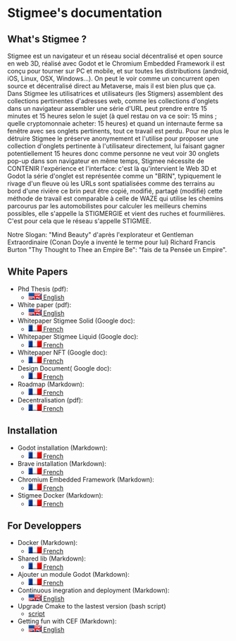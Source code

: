 # Stigmee's documentation

## What's Stigmee ?

Stigmee est un navigateur et un réseau social décentralisé et open source en web
3D, réalisé avec Godot et le Chromium Embedded Framework il est conçu pour
tourner sur PC et mobile, et sur toutes les distributions (android, iOS, Linux,
OSX, Windows...). On peut le voir comme un concurrent open source et
décentralisé direct au Metaverse, mais il est bien plus que ça. Dans Stigmee les
utilisatrices et utilisateurs (les Stigmers) assemblent des collections
pertinentes d'adresses web, comme les collections d'onglets dans un navigateur
assembler une série d'URL peut prendre entre 15 minutes et 15 heures selon le
sujet (à quel restau on va ce soir: 15 mins ; quelle cryptomonnaie acheter: 15
heures) et quand un internaute ferme sa fenêtre avec ses onglets pertinents,
tout ce travail est perdu. Pour ne plus le détruire Stigmee le préserve
anonymement et l'utilise pour proposer une collection d'onglets pertinente à
l'utilisateur directement, lui faisant gagner potentiellement 15 heures donc
comme personne ne veut voir 30 onglets pop-up dans son navigateur en même temps,
Stigmee nécessite de CONTENIR l'expérience et l'interface: c'est là
qu'intervient le Web 3D et Godot la série d'onglet est représentée comme un
"BRIN", typiquement le rivage d'un fleuve où les URLs sont spatialisées comme
des terrains au bord d'une rivière ce brin peut être copié, modifié, partagé
(modifié) cette méthode de travail est comparable à celle de WAZE qui utilise
les chemins parcourus par les automobilistes pour calculer les meilleurs chemins
possibles, elle s'appelle la STIGMERGIE et vient des ruches et fourmilières.
C'est pour cela que le réseau s'appelle STIGMEE.

Notre Slogan: "Mind Beauty" d'après l'explorateur et Gentleman Extraordinaire
(Conan Doyle a inventé le terme pour lui) Richard Francis Burton "Thy Thought to
Thee an Empire Be": "fais de ta Pensée un Empire".

## White Papers

- Phd Thesis (pdf):
  - [![en](doc/en.png) English](https://pastel.archives-ouvertes.fr/tel-03130253/document)
- White paper (pdf):
  - [![en](doc/en.png) English](doc/Stigmee_Whitepaper.pdf)
- Whitepaper Stigmee Solid (Google doc):
  - [![fr](doc/fr.png) French](https://docs.google.com/document/d/16Zkk4eoFl_DlpukDaKD_d2qWO6Evh_TZvCcxoise8t8/edit?usp=sharing)
- Whitepaper Stigmee Liquid (Google doc):
  - [![fr](doc/fr.png) French](https://docs.google.com/document/d/147sKgL1lww9dvO4GscB2m4MaMF9ldygLhSGPFhQ_VXc/edit?usp=sharing)
- Whitepaper NFT (Google doc):
  - [![fr](doc/fr.png) French](https://docs.google.com/document/d/1F-e5DK94eEPSF7X0IZ7-aEHj9zRAZOaTeOKrtDbw6WE/edit?usp=sharing)
- Design Document( Google doc):
  - [![fr](doc/fr.png) French](https://docs.google.com/document/d/1XzAblKnWayq8NJW_myVK2IoR4H7Io_25X-UVhYt_dcI/edit?usp=sharing)
- Roadmap (Markdown):
  - [![fr](doc/fr.png) French](doc/roadmap_fr.md)
- Decentralisation (pdf):
  - [![fr](doc/fr.png) French](doc/Decentralisation_stigmee_1.1.pdf)

## Installation

- Godot installation (Markdown):
  - [![fr](doc/fr.png) French](doc/install_godot_en.md)
- Brave installation (Markdown):
  - [![fr](doc/fr.png) French](doc/install_brave_en.md)
- Chromium Embedded Framework (Markdown):
  - [![fr](doc/fr.png) French](doc/install_cef_en.md)
- Stigmee Docker (Markdown):
  - [![fr](doc/fr.png) French](https://github.com/chreage-rebirth/bootstrap/blob/master/README.md)

## For Developpers

- Docker (Markdown):
  - [![fr](doc/fr.png) French](doc/tuto_docker_fr.md)
- Shared lib (Markdown):
  - [![fr](doc/fr.png) French](doc/tuto_shared_lib.md)
- Ajouter un module Godot (Markdown):
  - [![fr](doc/fr.png) French](doc/tuto_modif_godot_fr.md)
- Continuous inegration and deployment (Markdown):
  - [![en](doc/en.png) English](doc/continuous_deployment_en.md)
- Upgrade Cmake to the lastest version (bash script)
  - [script](doc/install_latest_cmake.sh)
- Getting fun with CEF (Markdown):
  - [![en](doc/en.png) English](doc/tuto_fun_cef.md)
